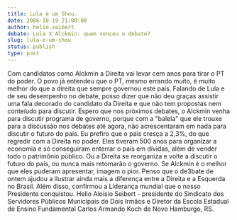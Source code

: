 ```yaml
---
title: Lula é um Shou.
date: 2006-10-19 21:00:00
author: helio.seibert
debate: Lula X Alckmin: quem venceu o debate?
slug: lula-e-um-shou
status: publish 
type: post
---
```


Com candidatos como Alckmin a Direita vai levar cem anos para tirar o PT do poder. O povo já entendeu que o PT, mesmo errando muito, é muito melhor do que a direita que sempre governou este país. Falando de Lula e de seu desempenho no debate, posso dizer que não deu graças assistir uma fala decorado do candidato da Direita e que não tem propostas nem conteíudo para discutir. Espero que nos próximos debates, o Alckmin venha para discutir programa de governo, porque com a "balela" que ele trouxe para a discussão nos debates até agora, não acrescentaram em nada para discutir o futuro do país. Eu prefiro que o país cresça a 2,3%, do que regredir com a Direita no poder. Eles tiveram 500 anos para organizar a economia e só conseguiram enterrar o país em dívidas, além de vender todo o patrimônio público. Ou a Direita se reorganiza e volte a discutir o futuro do país, ou nunca mais retomarão o governo. Se Alckmin é o melhor que eles puderam apresentar, imagem o pior. Penso que o de3bate de ontem ajudou a ilustrar ainda mais a diferença entre a Direita e a Esquerda no Brasil. Além disso, confirmou a Liderança mundial que o nosso Presidente conquistou. Helio Aloísio Seibert - presidente do Sindicato dos Servidores Públicos Municipais de Dois Irmãos e Diretor da Escola Estadual de Ensino Fundamental Carlos Armando Koch de Novo Hamburgo, RS. 
